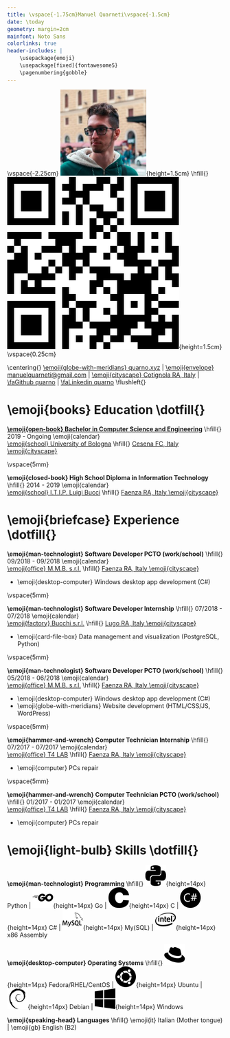 ```yaml
---
title: \vspace{-1.75cm}Manuel Quarneti\vspace{-1.5cm}
date: \today
geometry: margin=2cm
mainfont: Noto Sans
colorlinks: true
header-includes: |
    \usepackage{emoji}
    \usepackage[fixed]{fontawesome5}
    \pagenumbering{gobble}
---
```


\vspace{-2.25cm}
![](me.jpg){height=1.5cm} \hfill{} ![](qr.png){height=1.5cm}
\vspace{0.25cm}

\centering{}
[\emoji{globe-with-meridians} quarno.xyz](https://quarno.xyz) |
[\emoji{envelope} manuelquarneti@gmail.com](mailto:manuelquarneti@gmail.com) |
[\emoji{cityscape} Cotignola RA, Italy](https://www.openstreetmap.org/relation/43112) |
[\faGithub quarno](https://github.com/quarno) |
[\faLinkedin quarno](https://www.linkedin.com/in/quarno/)
\flushleft{}

# \emoji{books} Education \dotfill{}

**[\emoji{open-book} Bachelor in Computer Science and Engineering](https://corsi.unibo.it/1cycle/ComputerScienceEngineering)**
\hfill{} 2019 - Ongoing \emoji{calendar}\
[\emoji{school} University of Bologna](https://www.unibo.it/en/)
\hfill{} [Cesena FC, Italy \emoji{cityscape}](https://www.openstreetmap.org/relation/9713588)

\vspace{5mm}

**\emoji{closed-book} High School Diploma in Information Technology**
\hfill{} 2014 - 2019 \emoji{calendar}\
[\emoji{school} I.T.I.P. Luigi Bucci](https://www.itipfaenza.edu.it/)
\hfill{} [Faenza RA, Italy \emoji{cityscape}](https://www.openstreetmap.org/relation/2227656)

# \emoji{briefcase} Experience \dotfill{}

**\emoji{man-technologist} Software Developer PCTO (work/school)**
\hfill{} 09/2018 - 09/2018 \emoji{calendar}\
[\emoji{office} M.M.B. s.r.l.](https://www.mmbsoftware.it/portalemmb/en/home)
\hfill{} [Faenza RA, Italy \emoji{cityscape}](https://www.openstreetmap.org/node/1864397767)

* \emoji{desktop-computer} Windows desktop app development (C#)

\vspace{5mm}

**\emoji{man-technologist} Software Developer Internship**
\hfill{} 07/2018 - 07/2018 \emoji{calendar}\
[\emoji{factory} Bucchi s.r.l.](http://www.bucchi.it/en/)
\hfill{} [Lugo RA, Italy \emoji{cityscape}](https://www.openstreetmap.org/node/4752486846)

* \emoji{card-file-box} Data management and visualization (PostgreSQL, Python)

\vspace{5mm}

**\emoji{man-technologist} Software Developer PCTO (work/school)**
\hfill{} 05/2018 - 06/2018 \emoji{calendar}\
[\emoji{office} M.M.B. s.r.l.](https://www.mmbsoftware.it/portalemmb/en/home)
\hfill{} [Faenza RA, Italy \emoji{cityscape}](https://www.openstreetmap.org/node/1864397767)

* \emoji{desktop-computer} Windows desktop app development (C#)
* \emoji{globe-with-meridians} Website development (HTML/CSS/JS, WordPress)

\vspace{5mm}

**\emoji{hammer-and-wrench} Computer Technician Internship**
\hfill{} 07/2017 - 07/2017 \emoji{calendar}\
[\emoji{office} T4 LAB](https://www.t4lab.it/)
\hfill{} [Faenza RA, Italy \emoji{cityscape}](https://www.openstreetmap.org/node/4751590216)

* \emoji{computer} PCs repair

\vspace{5mm}

**\emoji{hammer-and-wrench} Computer Technician PCTO (work/school)**
\hfill{} 01/2017 - 01/2017 \emoji{calendar}\
[\emoji{office} T4 LAB](https://www.t4lab.it/)
\hfill{} [Faenza RA, Italy \emoji{cityscape}](https://www.openstreetmap.org/node/4751590216)

* \emoji{computer} PCs repair

# \emoji{light-bulb} Skills \dotfill{}

**\emoji{man-technologist} Programming** \hfill{}
![](icons/python.svg){height=14px} Python |
![](icons/go.svg){height=14px} Go |
![](icons/c.svg){height=14px} C |
![](icons/csharp.svg){height=14px} C# |
![](icons/mysql.svg){height=14px} My(SQL) |
![](icons/intel.svg){height=14px} x86 Assembly

**\emoji{desktop-computer} Operating Systems** \hfill{}
![](icons/redhat.svg){height=14px} Fedora/RHEL/CentOS |
![](icons/ubuntu.svg){height=14px} Ubuntu |
![](icons/debian.svg){height=14px} Debian |
![](icons/windows.svg){height=14px} Windows

**\emoji{speaking-head} Languages** \hfill{}
\emoji{it} Italian (Mother tongue) |
\emoji{gb} English (B2)
